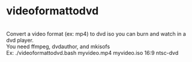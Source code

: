 # videoformattodvd <br />
<br />
Convert a video format (ex: mp4) to dvd iso you can burn and watch in a dvd player. <br />
You need ffmpeg, dvdauthor, and mkisofs <br />
Ex: ./videoformattodvd.bash myvideo.mp4 myvideo.iso 16:9 ntsc-dvd <br />
